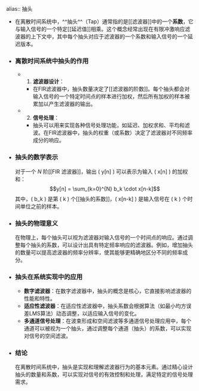 alias:: 抽头

- 在离散时间系统中，^^抽头^^（Tap）通常指的是[[滤波器]]中的一个**系数**，它与输入信号的一个特定[[延迟值]]相乘。这个概念经常出现在有限冲激响应滤波器的上下文中，其中每个抽头对应于滤波器的一个系数和输入信号的一个延迟版本。
- ### 离散时间系统中抽头的作用
	- 1. **滤波器设计**：
		- 在FIR滤波器中，抽头数量决定了[[滤波器的阶数]]。每个抽头都会对输入信号的一个特定时间点的样本进行加权，然后所有加权的样本被累加以产生滤波器的输出。
	- 2. **信号处理**：
		- 抽头可以用来实现各种信号处理功能，如延迟、加权求和、平均和滤波。在FIR滤波器中，抽头的权重（或系数）决定了滤波器对不同频率成分的响应。
- ### 抽头的数学表示
  对于一个 $N$ 阶[[FIR 滤波器]]，输出 \( y[n] \) 可以表示为输入 \( x[n] \) 的加权和：
  $$y[n] = \sum_{k=0}^{N} b_k \cdot x[n-k]$$
  其中，\( b_k \) 是第 \( k \) 个[[抽头的系数]]，\( x[n-k] \) 是输入信号在 \( k \) 个时间单位之前的样本。
- ### 抽头的物理意义
  在物理上，每个抽头可以视为滤波器对输入信号的一个时间点的响应。通过调整每个抽头的系数，可以设计出具有特定频率响应的滤波器。例如，增加抽头的数量可以提高滤波器的频率分辨率，使其能够更精确地区分不同的频率成分。
- ### 抽头在系统实现中的应用
	- **数字滤波器**：在数字滤波器中，抽头的概念是核心，它直接影响滤波器的性能和特性。
	- **适应性滤波器**：在适应性滤波器中，抽头系数会根据算法（如最小均方误差LMS算法）动态调整，以适应输入信号的变化。
	- **多通道信号处理**：在波束形成和空间滤波等多通道信号处理应用中，每个通道可以被视为一个抽头，通过调整每个通道（抽头）的系数，可以实现对信号的空间滤波。
- ### 结论
  
  在离散时间系统中，抽头是实现和理解滤波器行为的基本元素。通过精心设计抽头的数量和系数，可以实现对信号的有效控制和处理，满足特定的信号处理需求。